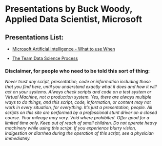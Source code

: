 # Presentations by Buck Woody, Applied Data Scientist, Microsoft

## Presentations List:

- [Microsoft Artificial Intelligence - What to use When](https://github.com/BuckWoody/presentations/tree/master/ai-whattousewhen)

- [The Team Data Science Process](https://github.com/BuckWoody/presentations/tree/master/tdsp)

### Disclaimer, for people who need to be told this sort of thing: 

*Never trust any script, presentation, code or information including those that you find here, until you understand exactly what it does and how it will act on your systems. Always check scripts and code on a test system or Virtual Machine, not a production system. Yes, there are always multiple ways to do things, and this script, code, information, or content may not work in every situation, for everything. It’s just a presentation, people. All scripts on this site are performed by a professional stunt driver on a closed course. Your mileage may vary. Void where prohibited. Offer good for a limited time only. Keep out of reach of small children. Do not operate heavy machinery while using this script. If you experience blurry vision, indigestion or diarrhea during the operation of this script, see a physician immediately.* 

